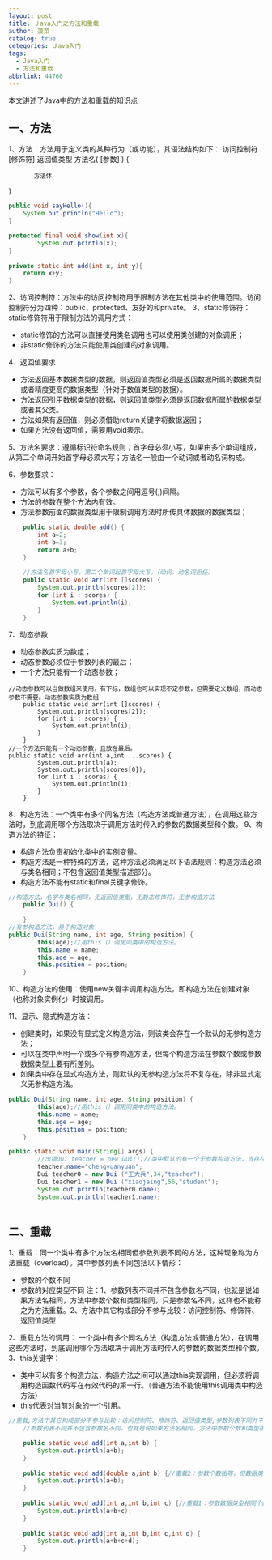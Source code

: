 ```yaml
---
layout: post
title: Ｊava入门之方法和重载
author: 菠菜
catalog: true
cetegories: Ｊava入门
tags:
  - Java入门
  - 方法和重载
abbrlink: 44760
---
```


本文讲述了Java中的方法和重载的知识点

<!--more-->

## 一、方法 ##

1、方法：方法用于定义类的某种行为（或功能），其语法结构如下：
访问控制符 [修饰符] 返回值类型 方法名( [参数] )  {

           方法体

}

```java
public void sayHello(){
	System.out.println("Hello");
}

protected final void show(int x){
		System.out.println(x);
}
	
private static int add(int x, int y){
	return x+y;
}
```

2、访问控制符：方法中的访问控制符用于限制方法在其他类中的使用范围。访问控制符分为四种：public、protected、友好的和private。
3、static修饰符：static修饰符用于限制方法的调用方式：
​    

 -   static修饰的方法可以直接使用类名调用也可以使用类创建的对象调用；
 - 非static修饰的方法只能使用类创建的对象调用。

4、返回值要求

 - 方法返回基本数据类型的数据，则返回值类型必须是返回数据所属的数据类型或者精度更高的数据类型（针对于数值类型的数据）。
 - 方法返回引用数据类型的数据，则返回值类型必须是返回数据所属的数据类型或者其父类。
 - 方法如果有返回值，则必须借助return关键字将数据返回；
 - 如果方法没有返回值，需要用void表示。

5、方法名要求：遵循标识符命名规则；首字母必须小写，如果由多个单词组成，从第二个单词开始首字母必须大写；方法名一般由一个动词或者动名词构成。

6、参数要求：

 - 方法可以有多个参数，各个参数之间用逗号(,)间隔。
 - 方法的参数在整个方法内有效。
 - 方法参数前面的数据类型用于限制调用方法时所传具体数据的数据类型；

```java
	public static double add() {
		int a=2;
		int b=3;
		return a+b;
	}
	
	//方法名首字母小写，第二个单词起首字母大写，（动词，动名词担任）
	public static void arr(int []scores) {
		System.out.println(scores[2]);
		for (int i : scores) {
			System.out.println(i);
		}
	}
```

7、动态参数

 - 动态参数实质为数组；
 - 动态参数必须位于参数列表的最后；
 - 一个方法只能有一个动态参数；


```
//动态参数可以当做数组来使用，有下标，数组也可以实现不定参数，但需要定义数组，而动态参数不需要。动态参数实质为数组
	public static void arr(int []scores) {
		System.out.println(scores[2]);
		for (int i : scores) {
			System.out.println(i);
		}
	}
//一个方法只能有一个动态参数，且放在最后。
public static void arr(int a,int ...scores) {
		System.out.println(a);
		System.out.println(scores[0]);
		for (int i : scores) {
			System.out.println(i);
		}
	}
```

 8、构造方法：一个类中有多个同名方法（构造方法或普通方法），在调用这些方法时，到底调用哪个方法取决于调用方法时传入的参数的数据类型和个数。
 9、构造方法的特征：

 - 构造方法负责初始化类中的实例变量。
 - 构造方法是一种特殊的方法，这种方法必须满足以下语法规则：构造方法必须与类名相同；不包含返回值类型描述部分。
 - 构造方法不能有static和final关键字修饰。


```java
//构造方法，名字与类名相同，无返回值类型，无静态修饰符，无参构造方法
	public Dui() {
		
	}
//有参构造方法，易于构造对象
public Dui(String name, int age, String position) {
		this(age);//用this（）调用同类中的构造方法。
		this.name = name;
		this.age = age;
		this.position = position;
	}
```

10、构造方法的使用：使用new关键字调用构造方法，即构造方法在创建对象（也称对象实例化）时被调用。

11、显示、隐式构造方法：

 - 创建类时，如果没有显式定义构造方法，则该类会存在一个默认的无参构造方法；
 - 可以在类中声明一个或多个有参构造方法，但每个构造方法在参数个数或参数数据类型上要有所差别。
 - 如果类中存在显式构造方法，则默认的无参构造方法将不复存在，除非显式定义无参构造方法。


```java
public Dui(String name, int age, String position) {
		this(age);//用this（）调用同类中的构造方法。
		this.name = name;
		this.age = age;
		this.position = position;
	}

public static void main(String[] args) {
		//出错Dui teacher = new Dui();//类中默认的有一个无参数构造方法，当存在有参构造方法时，无参构造方法取消
		teacher.name="chengyuanyuan";
		Dui teacher0 = new Dui ("王大兵",34,"teacher");
		Dui teacher1 = new Dui ("xiaojaing",56,"student");
		System.out.println(teacher0.name);
		System.out.println(teacher1.name);
		
```


 ## 二、重载 ##
 1、重载：同一个类中有多个方法名相同但参数列表不同的方法，这种现象称为方法重载（overload）。其中参数列表不同包括以下情形：


 - 参数的个数不同 
 - 参数的对应类型不同
 注：1、参数列表不同并不包含参数名不同，也就是说如果方法名相同，方法中参数个数和类型相同，只是参数名不同，这样也不能称之为方法重载。
    ​           2、方法中其它构成部分不参与比较：访问控制符、修饰符、返回值类型
    
 2、重载方法的调用：
 一个类中有多个同名方法（构造方法或普通方法），在调用这些方法时，到底调用哪个方法取决于调用方法时传入的参数的数据类型和个数。
 3、this关键字：
 - 类中可以有多个构造方法，构造方法之间可以通过this实现调用，但必须将调用构造函数代码写在有效代码的第一行。（普通方法不能使用this调用类中构造方法）
 - this代表对当前对象的一个引用。

 

```java
//重载,方法中其它构成部分不参与比较：访问控制符、修饰符、返回值类型,参数列表不同并不包含参数名不同，也就是说如果方法名相同，方法中参数个数和类型相同，只是参数名不同，这样也不能称之为方法重载。
	//参数列表不同并不包含参数名不同，也就是说如果方法名相同，方法中参数个数和类型相同，只是参数名不同，这样也不能称之为方法重载。

	public static void add(int a,int b) {
		System.out.println(a+b);
	}
	
	public static void add(double a,int b) {//重载2：参数个数相等，但数据类型不同
		System.out.println(a+b);
	}
	
	public static void add(int a,int b,int c) {//重载1：参数数据类型相同个数不同（1,2可以都不相同）
		System.out.println(a+b+c);
	}
	
	public static void add(int a,int b,int c,int d) {
		System.out.println(a+b+c+d);
	}
```

